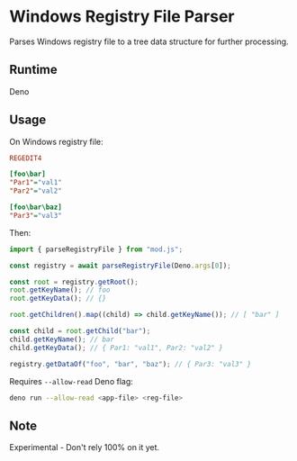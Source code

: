 # Windows Registry File Parser

Parses Windows registry file to a tree data structure for further processing.

## Runtime

Deno

## Usage

On Windows registry file:

```ini
REGEDIT4

[foo\bar]
"Par1"="val1"
"Par2"="val2"

[foo\bar\baz]
"Par3"="val3"
```

Then:

```js
import { parseRegistryFile } from "mod.js";

const registry = await parseRegistryFile(Deno.args[0]);

const root = registry.getRoot();
root.getKeyName(); // foo
root.getKeyData(); // {}

root.getChildren().map((child) => child.getKeyName()); // [ "bar" ]

const child = root.getChild("bar");
child.getKeyName(); // bar
child.getKeyData(); // { Par1: "val1", Par2: "val2" }

registry.getDataOf("foo", "bar", "baz"); // { Par3: "val3" }
```

Requires `--allow-read` Deno flag:

```sh
deno run --allow-read <app-file> <reg-file>
```

## Note

Experimental - Don't rely 100% on it yet.
